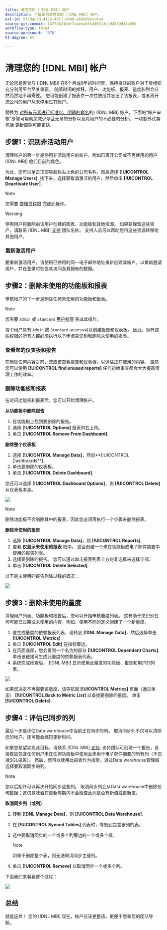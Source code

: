 ```yaml
---
title: 清空您的 [!DNL MBI] 帐户
description: 了解如何清理您的 [!DNL MBI] 帐户。
exl-id: 5fcdac2d-41ca-4011-b646-a699d9ecc6e4
source-git-commit: 14777b216bf7aaeea0fb2d0513cc94539034a359
workflow-type: tm+mt
source-wordcount: '878'
ht-degree: 0%

---
```


# 清理您的 [!DNL MBI] 帐户

无论您是否曾与 [!DNL MBI] 在6个月或6年的时间里，保持良好的账户对于贵组织充分利用平台至关重要。 随着时间的推移，用户、功能板、报表、量度和列会自然而然地不再需要。 您可能创建了报表供一次性使用并忘记了该报表，或者离开您公司的用户从未停用过其帐户。

替换为 [对所有元素进行标准化、明确的命名](../best-practices/naming-elements.md)的) [!DNL MBI] 帐户，下面的“帐户审核”步骤可帮助您减少杂乱无章的分析以及对用户的不必要的分析。 一项额外优势包括 [更新周期可能更快](../best-practices/reduce-update-cycle-time.md).

## 步骤1：识别非活动用户

清理帐户的第一步是停用非活动用户的帐户，例如已离开公司或不再使用的用户 [!DNL MBI] 他们目前的角色。

为此，您可以单击顶部导航栏右上角的公司名称，然后选择 **[!UICONTROL Manage Users]**. 接下来，选择要取消激活的用户，然后单击 **[!UICONTROL Deactivate User]**.

>[!NOTE]
>
>您需要 [管理员权限](../administrator/user-management/user-management.md) 完成此操作。

>[!WARNING]
>
>停用用户将删除由该用户创建的图表、功能板和其他资源。 如果要保留这些资产，请联系 [!DNL MBI] [支持](../guide-overview.md) 团队名称。 支持人员可以帮助您将这些资源转移给其他用户。

### 重新激活用户

要重新激活用户，请使用已停用的同一电子邮件地址重新创建其帐户，以重新邀请用户，并在登录时恢复其访问及其拥有的数据。

## 步骤2：删除未使用的功能板和报表

审核帐户的下一步是删除任何未使用的功能板和报表。

>[!NOTE]
>
>您需要 `Admin` 或 `Standard` [用户权限](../administrator/user-management/user-management.md) 完成此操作。

每个用户具有 `Admin` 或 `Standard` access可以创建报告和仪表板。 因此，拥有这些权限的所有人都必须执行以下步骤来识别和删除未使用的报表。

### 查看您的仪表板和报告

在删除任何内容之前，您应该查看报告和仪表板，以评估正在使用的内容。 虽然您可以使用 **[!UICONTROL find unused reports]** 任何初始审查都会大大提高清理工作的效率。

### 删除功能板和报表

在访问功能板和报表后，您可以开始清理帐户。

**从功能板中删除报告**

1. 在功能板上找到要删除的报告。
1. 选择 **[!UICONTROL Options]** 报表的右上角。
1. 单击 **[!UICONTROL Remove From Dashboard]**.

**删除整个仪表板**

1. 选择 **[!UICONTROL Manage Data]**，然后**[!UICONTROL Dashboards**].
1. 单击要删除的仪表板。
1. 单击 **[!UICONTROL Delete Dashboard]**.

您还可以选择 **[!UICONTROL Dashboard Options]**，则 **[!UICONTROL Delete]** 从仪表板本身。

![](../../mbi/assets/Delete_from_dashboard.png)

>[!NOTE]
>
>删除功能板不会删除其中的报表，因此您必须再执行一个步骤来删除报表。

**删除未使用的报告**

1. 选择 **[!UICONTROL Manage Data]**，则 **[!UICONTROL Reports]**.
1. 查看 **仅显示未使用的报表** 框中。 这会创建一个未在功能板或电子邮件摘要中使用的报告列表。
1. 选择要删除的报告。 您可以通过单击报表列表上方的复选框来选择全部。
1. 单击 **[!UICONTROL Delete Selected]**.

以下是未使用的报告删除过程的概况：

![](../../mbi/assets/unused_reports.png)

## 步骤3：删除未使用的量度

清理用户列表、功能板和报告后，您可以开始审核量度列表。 这有助于您识别任何可能已过期或未使用的内容，例如，使用不同的定义创建了一个新量度。

1. 要生成量度的依赖报表列表，请转到 **[!DNL Manage Data]**，然后选择单击 **[!UICONTROL Metrics]**.
1. 单击 **[!UICONTROL Edit]** 在指标旁边。
1. 在页面底部，您会看到一个名为的部分 **[!UICONTROL Dependent Charts]**. 单击该链接可生成此量度的依赖报表列表。
1. 系统完成检查后， [!DNL MBI] 显示使用此量度的功能板、报告和用户的列表。

![](../../mbi/assets/report_dependecies.png)

如果您决定不再需要该量度，请导航回 **[!UICONTROL Metrics]** 页面（通过单击） **[!UICONTROL Back to Metric List]** 以查找要删除的量度。 单击 **[!UICONTROL Delete]**.

## 步骤4：评估已同步的列

最后一步是评估Data warehouse中当前正在同步的列。 取消同步列不仅可以清除您的帐户，还可能会缩短更新时间。

如果您希望实现此目标，请联系 [!DNL MBI] [支持](../guide-overview.md). 支持团队可创建一个报告，该报告应包含任何用户未在任何功能板中使用且未用于电子邮件摘要的所有列（不包括SQL报告）。 然后，您可以使用此报表作为指南，通过Data warehouse管理器选择要取消同步的列。

>[!NOTE]
>
>您以后始终可以再次开始同步这些列。 取消同步列会从Data warehouse中删除任何数据；这仅意味着在更新周期内不会检查此列是否有新值或更新值。

**取消同步列（或列）**

1. 转到 **[!DNL Manage Data]**，则 **[!UICONTROL Data Warehouse]**.
1. 在 **[!UICONTROL Synced Tables]** 列表时，导航到包含该列的表。
1. 选中要取消同步的一个或多个列旁边的一个或多个框。
   >[!NOTE]
   >
   >如果不删除整个表，则无法取消同步主键列。

1. 单击 **[!UICONTROL Remove]** 以取消同步一个或多个列。

下面我们来看看整个过程：

![](../../mbi/assets/drop_column.png)

## 总结

就是这样！ 您的 [!DNL MBI] 现在，帐户应该更整洁，更便于您和您的团队导航。
